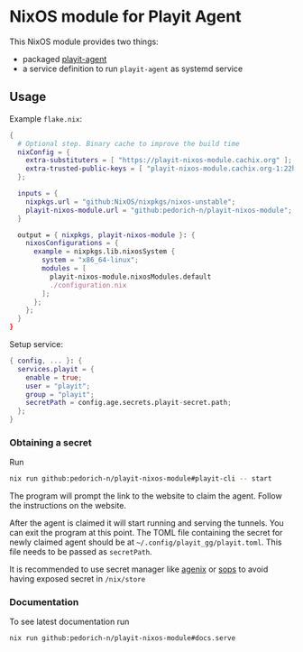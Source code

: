 # NixOS module for Playit Agent

This NixOS module provides two things:

- packaged [playit-agent](https://github.com/playit-cloud/playit-agent)
- a service definition to run `playit-agent` as systemd service

## Usage

Example `flake.nix`:

```Nix
{
  # Optional step. Binary cache to improve the build time
  nixConfig = {
    extra-substituters = [ "https://playit-nixos-module.cachix.org" ];
    extra-trusted-public-keys = [ "playit-nixos-module.cachix.org-1:22hBXWXBbd/7o1cOnh+p0hpFUVk9lPdRLX3p5YSfRz4=" ];
  };

  inputs = {
    nixpkgs.url = "github:NixOS/nixpkgs/nixos-unstable";
    playit-nixos-module.url = "github:pedorich-n/playit-nixos-module";
  }

  output = { nixpkgs, playit-nixos-module }: {
    nixosConfigurations = {
      example = nixpkgs.lib.nixosSystem {
        system = "x86_64-linux";
        modules = [
          playit-nixos-module.nixosModules.default
          ./configuration.nix
        ];
      };
    };
  }
}
```

Setup service:

```Nix
{ config, ... }: {
  services.playit = {
    enable = true;
    user = "playit";
    group = "playit";
    secretPath = config.age.secrets.playit-secret.path;
  };
}
```

### Obtaining a secret

Run

```Bash
nix run github:pedorich-n/playit-nixos-module#playit-cli -- start
```

The program will prompt the link to the website to claim the agent. Follow the instructions on the website.

After the agent is claimed it will start running and serving the tunnels. You can exit the program at this point.
The TOML file containing the secret for newly claimed agent should be at `~/.config/playit_gg/playit.toml`. This file needs to be passed as `secretPath`.

It is recommended to use secret manager like [agenix](https://github.com/ryantm/agenix) or [sops](https://github.com/Mic92/sops-nix) to avoid having exposed secret in `/nix/store`

### Documentation

To see latest documentation run

```Bash
nix run github:pedorich-n/playit-nixos-module#docs.serve
```
